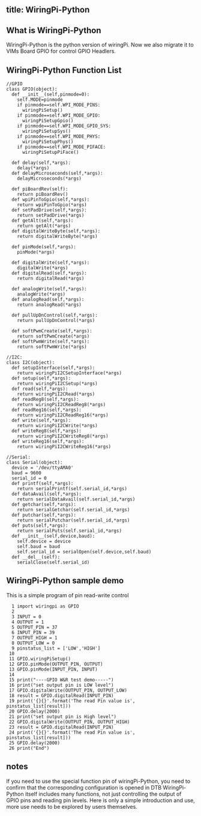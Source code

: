 title: WiringPi-Python
---

## What is WiringPi-Python 
WiringPi-Python is the python version of wiringPi. Now we also migrate it to VIMs Board GPIO for control GPIO Headlers.

## WiringPi-Python Function List
```
//GPIO
class GPIO(object):
  def __init__(self,pinmode=0):
    self.MODE=pinmode
    if pinmode==self.WPI_MODE_PINS:
      wiringPiSetup()
    if pinmode==self.WPI_MODE_GPIO:
      wiringPiSetupGpio()
    if pinmode==self.WPI_MODE_GPIO_SYS:
      wiringPiSetupSys()
    if pinmode==self.WPI_MODE_PHYS:
      wiringPiSetupPhys()
	if pinmode==self.WPI_MODE_PIFACE:
      wiringPiSetupPiFace()

  def delay(self,*args):
    delay(*args)
  def delayMicroseconds(self,*args):
    delayMicroseconds(*args)

  def piBoardRev(self):
    return piBoardRev()
  def wpiPinToGpio(self,*args):
    return wpiPinToGpio(*args)
  def setPadDrive(self,*args):
    return setPadDrive(*args)
  def getAlt(self,*args):
    return getAlt(*args)
  def digitalWriteByte(self,*args):
    return digitalWriteByte(*args)

  def pinMode(self,*args):
    pinMode(*args)

  def digitalWrite(self,*args):
    digitalWrite(*args)
  def digitalRead(self,*args):
    return digitalRead(*args)

  def analogWrite(self,*args):
    analogWrite(*args)
  def analogRead(self,*args):
    return analogRead(*args)

  def pullUpDnControl(self,*args):
    return pullUpDnControl(*args)

  def softPwmCreate(self,*args):
    return softPwmCreate(*args)
  def softPwmWrite(self,*args):
    return softPwmWrite(*args)

//I2C:
class I2C(object):
  def setupInterface(self,*args):
  	return wiringPiI2CSetupInterface(*args)
  def setup(self,*args):
    return wiringPiI2CSetup(*args)
  def read(self,*args):
    return wiringPiI2CRead(*args)
  def readReg8(self,*args):
    return wiringPiI2CReadReg8(*args)
  def readReg16(self,*args):
    return wiringPiI2CReadReg16(*args)
  def write(self,*args):
    return wiringPiI2CWrite(*args)
  def writeReg8(self,*args):
    return wiringPiI2CWriteReg8(*args)
  def writeReg16(self,*args):
    return wiringPiI2CWriteReg16(*args)

//Serial:
class Serial(object):
  device = '/dev/ttyAMA0'
  baud = 9600
  serial_id = 0
  def printf(self,*args):
    return serialPrintf(self.serial_id,*args)
  def dataAvail(self,*args):
    return serialDataAvail(self.serial_id,*args)
  def getchar(self,*args):
    return serialGetchar(self.serial_id,*args)
  def putchar(self,*args):
    return serialPutchar(self.serial_id,*args)
  def puts(self,*args):
    return serialPuts(self.serial_id,*args)
  def __init__(self,device,baud):
    self.device = device
    self.baud = baud
    self.serial_id = serialOpen(self.device,self.baud)
  def __del__(self):
    serialClose(self.serial_id)

```

## WiringPi-Python sample demo 
This is a simple program of pin read-write control
```
  1 import wiringpi as GPIO
  2
  3 INPUT = 0
  4 OUTPUT = 1
  5 OUTPUT_PIN = 37
  6 INPUT_PIN = 39
  7 OUTPUT_HIGH = 1
  8 OUTPUT_LOW = 0
  9 pinstatus_list = ['LOW','HIGH']
 10
 11 GPIO.wiringPiSetup()
 12 GPIO.pinMode(OUTPUT_PIN, OUTPUT)
 13 GPIO.pinMode(INPUT_PIN, INPUT)
 14
 15 print("----GPIO W&R test demo-----")
 16 print("set output pin is LOW level")
 17 GPIO.digitalWrite(OUTPUT_PIN, OUTPUT_LOW)
 18 result = GPIO.digitalRead(INPUT_PIN)
 19 print('{}{}'.format('The read Pin value is', pinstatus_list[result]))
 20 GPIO.delay(2000)
 21 print("set output pin is High level")
 22 GPIO.digitalWrite(OUTPUT_PIN, OUTPUT_HIGH)
 23 result = GPIO.digitalRead(INPUT_PIN)
 24 print('{}{}'.format('The read Pin value is', pinstatus_list[result]))
 25 GPIO.delay(2000)
 26 print("End")

```

## notes
If you need to use the special function pin of wiringPi-Python, you need to confirm that the corresponding configuration is opened in DTB
WiringPi-Python itself includes many functions, not just controlling the output of GPIO pins and reading pin levels. Here is only a simple introduction and use, more use needs to be explored by users themselves.
